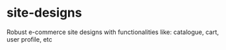 # site-designs
Robust e-commerce site designs with functionalities like: catalogue, cart, user profile, etc
